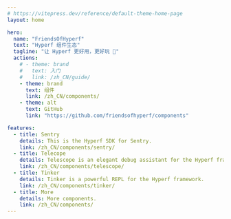 ```yaml
---
# https://vitepress.dev/reference/default-theme-home-page
layout: home

hero:
  name: "FriendsOfHyperf"
  text: "Hyperf 组件生态"
  tagline: "让 Hyperf 更好用，更好玩 🚀"
  actions:
    # - theme: brand
    #   text: 入门
    #   link: /zh_CN/guide/
    - theme: brand
      text: 组件
      link: /zh_CN/components/
    - theme: alt
      text: GitHub
      link: "https://github.com/friendsofhyperf/components"

features:
  - title: Sentry
    details: This is the Hyperf SDK for Sentry.
    link: /zh_CN/components/sentry/
  - title: Telecope
    details: Telescope is an elegant debug assistant for the Hyperf framework.
    link: /zh_CN/components/telescope/
  - title: Tinker
    details: Tinker is a powerful REPL for the Hyperf framework.
    link: /zh_CN/components/tinker/
  - title: More
    details: More components.
    link: /zh_CN/components/
---
```


